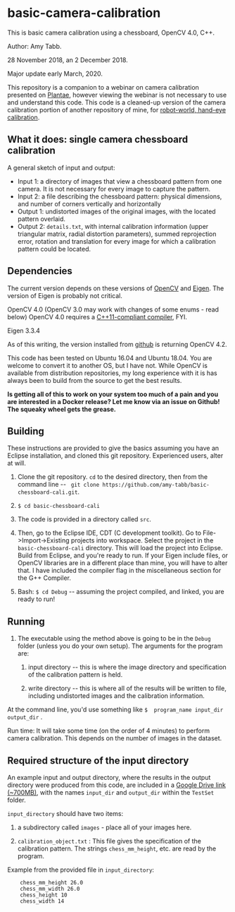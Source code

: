# basic-camera-calibration
This is basic camera calibration using a chessboard, OpenCV 4.0, C++. 

Author: Amy Tabb.

28 November 2018, an 2 December 2018.

Major update early March, 2020.

This repository is a companion to a webinar on camera calibration presented on [Plantae](https://plantae.org/), however viewing the webinar is not necessary to use and understand this code.  This code is a cleaned-up version of the camera calibration portion of another repository of mine, for [robot-world, hand-eye calibration](https://github.com/amy-tabb/RWHEC-Tabb-AhmadYousef).   

## What it does: single camera chessboard calibration
 A general sketch of input and output:

* Input 1: a directory of images that view a chessboard pattern from one camera.  It is not necessary for every image to capture the pattern.
* Input 2: a file describing the chessboard pattern: physical dimensions, and number of corners vertically and horizontally
* Output 1: undistorted images of the original images, with the located pattern overlaid.
* Output 2: `details.txt`, with internal calibration information (upper triangular matrix, radial distortion parameters), summed reprojection error, rotation and translation for every image for which a calibration pattern could be located.

## Dependencies

The current version depends on these versions of [OpenCV](http://opencv.org/) and [Eigen](http://eigen.tuxfamily.org/index.php?title=Main_Page).  The version of Eigen is probably not critical.

OpenCV 4.0 (OpenCV 3.0 may work with changes of some enums - read below)  OpenCV 4.0 requires a [C++11-compliant compiler](https://opencv.org/opencv-4-0-0.html), FYI.

Eigen 3.3.4

As of this writing, the version installed from [github](https://github.com/opencv/opencv) is returning OpenCV 4.2.

This code has been tested on Ubuntu 16.04 and Ubuntu 18.04.  You are welcome to convert it to another OS, but I have not.  While OpenCV is available from distribution repositories, my long experience with it is has always been to build from the source to get the best results.

**Is getting all of this to work on your system too much of a pain and you are interested in a Docker release?  Let me know via an issue on Github!  The squeaky wheel gets the grease.**


## Building 

These instructions are provided to give the basics assuming you have an Eclipse installation, and cloned this git repository.  Experienced users, alter at will.


1. Clone the git repository.  `cd` to the desired directory, then from the command line  -- ` git clone https://github.com/amy-tabb/basic-chessboard-cali.git`.  

2. `$ cd basic-chessboard-cali`

3. The code is provided in a directory called `src`.  

4. Then, go to the Eclipse IDE, CDT (C development toolkit). Go to File->Import->Existing projects into workspace. Select the project in the `basic-chessboard-cali` directory.  This will load the project into Eclipse.  Build from Eclipse, and you're ready to run.  If your Eigen include files, or OpenCV libraries are in a different place than mine, you will have to alter that.  I have included the compiler flag in the miscellaneous section for the G++ Compiler.

5. Bash:  `$ cd Debug` -- assuming the project compiled, and linked, you are ready to run!

## Running

1. The executable using the method above is going to be in the `Debug` folder (unless you do your own setup).  The arguments for the program are:

	1. input directory -- this is where the image directory and specification of the calibration pattern is held.

	2. write directory -- this is where all of the results will be written to file, including undistorted images and the calibration information.
	
At the command line, you'd use something like `$  program_name input_dir output_dir` .

Run time:
It will take some time (on the order of 4 minutes) to perform camera calibration.  This depends on the number of images in the dataset.

## Required structure of the input directory

An example input and output directory, where the results in the output directory were produced from this code, are included in a [Google Drive link (~700MB)](https://drive.google.com/open?id=1_luPe6Cr2pXQBDIyXvIQK89kBRRv0L1L), with the names `input_dir` and `output_dir` within the `TestSet` folder.   

`input_directory` should have two items:

1. a subdirectory called `images` - place all of your images here.

2. `calibration_object.txt` : This file gives the specification of the calibration pattern. The strings `chess_mm_height`, etc. are read by the program. 

Example from the provided file in `input_directory`:

```
	chess_mm_height 26.0
	chess_mm_width 26.0
	chess_height 10
	chess_width 14
```

